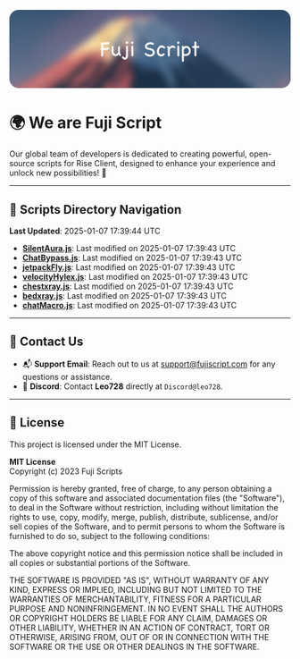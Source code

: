 ![Banner](.github/b.webp)

# 🌍 **We are Fuji Script**

Our global team of developers is dedicated to creating powerful, open-source scripts for Rise Client, designed to enhance your experience and unlock new possibilities! 🌟

---
<!-- SCRIPTS_NAVIGATION_START -->
## 📂 **Scripts Directory Navigation**

**Last Updated**: 2025-01-07 17:39:44 UTC

- **[SilentAura.js](scripts/SilentAura.js)**: Last modified on 2025-01-07 17:39:43 UTC
- **[ChatBypass.js](scripts/ChatBypass.js)**: Last modified on 2025-01-07 17:39:43 UTC
- **[jetpackFly.js](scripts/jetpackFly.js)**: Last modified on 2025-01-07 17:39:43 UTC
- **[velocityHylex.js](scripts/velocityHylex.js)**: Last modified on 2025-01-07 17:39:43 UTC
- **[chestxray.js](scripts/chestxray.js)**: Last modified on 2025-01-07 17:39:43 UTC
- **[bedxray.js](scripts/bedxray.js)**: Last modified on 2025-01-07 17:39:43 UTC
- **[chatMacro.js](scripts/chatMacro.js)**: Last modified on 2025-01-07 17:39:43 UTC

<!-- SCRIPTS_NAVIGATION_END -->

---

## 💬 **Contact Us**  
- 📬 **Support Email**: Reach out to us at [support@fujiscript.com](mailto:support@fujiscript.com) for any questions or assistance.  
- 💬 **Discord**: Contact **Leo728** directly at `Discord@leo728`.

---

## 📜 **License**

This project is licensed under the MIT License.  

**MIT License**  
Copyright (c) 2023 Fuji Scripts  

Permission is hereby granted, free of charge, to any person obtaining a copy of this software and associated documentation files (the "Software"), to deal in the Software without restriction, including without limitation the rights to use, copy, modify, merge, publish, distribute, sublicense, and/or sell copies of the Software, and to permit persons to whom the Software is furnished to do so, subject to the following conditions:  

The above copyright notice and this permission notice shall be included in all copies or substantial portions of the Software.  

THE SOFTWARE IS PROVIDED "AS IS", WITHOUT WARRANTY OF ANY KIND, EXPRESS OR IMPLIED, INCLUDING BUT NOT LIMITED TO THE WARRANTIES OF MERCHANTABILITY, FITNESS FOR A PARTICULAR PURPOSE AND NONINFRINGEMENT. IN NO EVENT SHALL THE AUTHORS OR COPYRIGHT HOLDERS BE LIABLE FOR ANY CLAIM, DAMAGES OR OTHER LIABILITY, WHETHER IN AN ACTION OF CONTRACT, TORT OR OTHERWISE, ARISING FROM, OUT OF OR IN CONNECTION WITH THE SOFTWARE OR THE USE OR OTHER DEALINGS IN THE SOFTWARE.  
